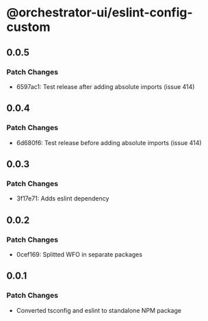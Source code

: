 # @orchestrator-ui/eslint-config-custom

## 0.0.5

### Patch Changes

- 6597ac1: Test release after adding absolute imports (issue 414)

## 0.0.4

### Patch Changes

- 6d680f6: Test release before adding absolute imports (issue 414)

## 0.0.3

### Patch Changes

- 3f17e71: Adds eslint dependency

## 0.0.2

### Patch Changes

- 0cef169: Splitted WFO in separate packages

## 0.0.1

### Patch Changes

- Converted tsconfig and eslint to standalone NPM package
